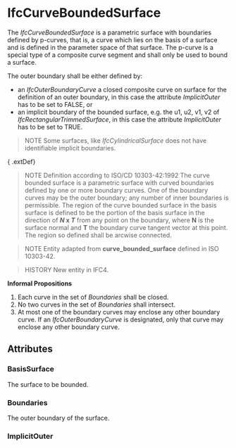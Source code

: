 # IfcCurveBoundedSurface

The _IfcCurveBoundedSurface_ is a parametric surface with boundaries defined by p-curves, that is, a curve which lies on the basis of a surface and is defined in the parameter space of that surface. The p-curve is a special type of a composite curve segment and shall only be used to bound a surface.<!-- end of definition -->

The outer boundary shall be either defined by:

* an _IfcOuterBoundaryCurve_ a closed composite curve on surface for the definition of an outer boundary, in this case the attribute _ImplicitOuter_ has to be set to FALSE, or
* an implicit boundary of the bounded surface, e.g. the u1, u2, v1, v2 of _IfcRectangularTrimmedSurface_, in this case the attribute _ImplicitOuter_ has to be set to TRUE.

> NOTE Some surfaces, like _IfcCylindricalSurface_ does not have identifiable implicit boundaries.

{ .extDef}
> NOTE Definition according to ISO/CD 10303-42:1992
> The curve bounded surface is a parametric surface with curved boundaries defined by one or more boundary curves. One of the boundary curves may be the outer boundary; any number of inner boundaries is permissible. The region of the curve bounded surface in the basis surface is defined to be the portion of the basis surface in the direction of **_N_ x _T_** from any point on the boundary, where **N** is the surface normal and **T** the boundary curve tangent vector at this point. The region so defined shall be arcwise connected.

> NOTE Entity adapted from **curve_bounded_surface** defined in ISO 10303-42.

> HISTORY New entity in IFC4.

**Informal Propositions**

1. Each curve in the set of _Boundaries_ shall be closed.
2. No two curves in the set of _Boundaries_ shall intersect.
3. At most one of the boundary curves may enclose any other boundary curve. If an _IfcOuterBoundaryCurve_ is designated, only that curve may enclose any other boundary curve.

## Attributes

### BasisSurface
The surface to be bounded.

### Boundaries
The outer boundary of the surface.

### ImplicitOuter

